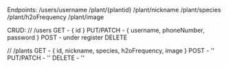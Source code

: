 Endpoints:
/users/username
/plant/{plantid}
/plant/nickname
/plant/species
/plant/h2oFrequency
/plant/image

CRUD:
// /users
GET - { id }
PUT/PATCH - { username, phoneNumber, password }
POST - under register
DELETE

// /plants
GET - { id, nickname, species, h2oFrequency, image }
POST - ''
PUT/PATCH - ''
DELETE - ''
